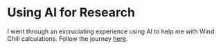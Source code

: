 # Using AI for Research

I went through an excruciating experience using AI to help me with Wind Chill calculations. Follow the journey [here](./node-all.md).
